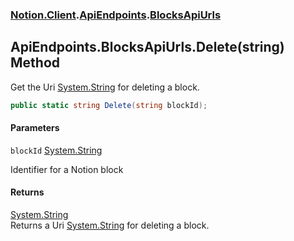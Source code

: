 ### [Notion.Client](Notion.Client.md 'Notion.Client').[ApiEndpoints](Notion.Client.ApiEndpoints.md 'Notion.Client.ApiEndpoints').[BlocksApiUrls](Notion.Client.ApiEndpoints.BlocksApiUrls.md 'Notion.Client.ApiEndpoints.BlocksApiUrls')

## ApiEndpoints.BlocksApiUrls.Delete(string) Method

Get the Uri [System.String](https://docs.microsoft.com/en-us/dotnet/api/System.String 'System.String') for deleting a block.

```csharp
public static string Delete(string blockId);
```
#### Parameters

<a name='Notion.Client.ApiEndpoints.BlocksApiUrls.Delete(string).blockId'></a>

`blockId` [System.String](https://docs.microsoft.com/en-us/dotnet/api/System.String 'System.String')

Identifier for a Notion block

#### Returns
[System.String](https://docs.microsoft.com/en-us/dotnet/api/System.String 'System.String')  
Returns a Uri [System.String](https://docs.microsoft.com/en-us/dotnet/api/System.String 'System.String') for deleting a block.